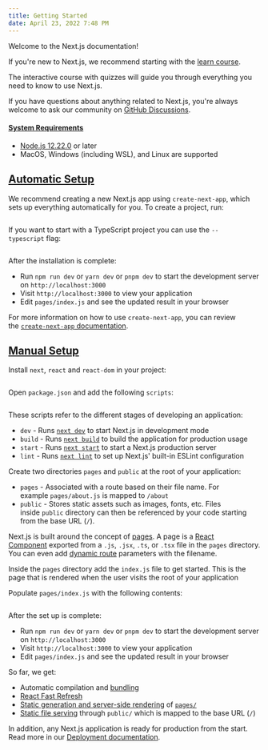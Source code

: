 ```yaml
---
title: Getting Started
date: April 23, 2022 7:48 PM
---
```

<!--StartFragment-->

Welcome to the Next.js documentation!

If you're new to Next.js, we recommend starting with the [learn course](https://nextjs.org/learn/basics/create-nextjs-app).

The interactive course with quizzes will guide you through everything you need to know to use Next.js.

If you have questions about anything related to Next.js, you're always welcome to ask our community on [GitHub Discussions](https://github.com/vercel/next.js/discussions).

#### [System Requirements](https://nextjs.org/docs#system-requirements)

* [Node.js 12.22.0](https://nodejs.org/) or later
* MacOS, Windows (including WSL), and Linux are supported

## [Automatic Setup](https://nextjs.org/docs#automatic-setup)

We recommend creating a new Next.js app using `create-next-app`, which sets up everything automatically for you. To create a project, run:

```bash

```

If you want to start with a TypeScript project you can use the `--typescript` flag:

```bash

```

After the installation is complete:

* Run `npm run dev` or `yarn dev` or `pnpm dev` to start the development server on `http://localhost:3000`
* Visit `http://localhost:3000` to view your application
* Edit `pages/index.js` and see the updated result in your browser

For more information on how to use `create-next-app`, you can review the [`create-next-app` documentation](https://nextjs.org/docs/api-reference/create-next-app).

## [Manual Setup](https://nextjs.org/docs#manual-setup)

Install `next`, `react` and `react-dom` in your project:

```bash

```

Open `package.json` and add the following `scripts`:

```json

```

These scripts refer to the different stages of developing an application:

* `dev` - Runs [`next dev`](https://nextjs.org/docs/api-reference/cli#development) to start Next.js in development mode
* `build` - Runs [`next build`](https://nextjs.org/docs/api-reference/cli#build) to build the application for production usage
* `start` - Runs [`next start`](https://nextjs.org/docs/api-reference/cli#production) to start a Next.js production server
* `lint` - Runs [`next lint`](https://nextjs.org/docs/api-reference/cli#lint) to set up Next.js' built-in ESLint configuration

Create two directories `pages` and `public` at the root of your application:

* `pages` - Associated with a route based on their file name. For example `pages/about.js` is mapped to `/about`
* `public` - Stores static assets such as images, fonts, etc. Files inside `public` directory can then be referenced by your code starting from the base URL (`/`).

Next.js is built around the concept of [pages](https://nextjs.org/docs/basic-features/pages). A page is a [React Component](https://reactjs.org/docs/components-and-props.html) exported from a `.js`, `.jsx`, `.ts`, or `.tsx` file in the `pages` directory. You can even add [dynamic route](https://nextjs.org/docs/routing/dynamic-routes) parameters with the filename.

Inside the `pages` directory add the `index.js` file to get started. This is the page that is rendered when the user visits the root of your application

Populate `pages/index.js` with the following contents:

```jsx

```

After the set up is complete:

* Run `npm run dev` or `yarn dev` or `pnpm dev` to start the development server on `http://localhost:3000`
* Visit `http://localhost:3000` to view your application
* Edit `pages/index.js` and see the updated result in your browser

So far, we get:

* Automatic compilation and [bundling](https://nextjs.org/docs/advanced-features/compiler)
* [React Fast Refresh](https://nextjs.org/blog/next-9-4#fast-refresh)
* [Static generation and server-side rendering](https://nextjs.org/docs/basic-features/data-fetching/overview) of [`pages/`](https://nextjs.org/docs/basic-features/pages)
* [Static file serving](https://nextjs.org/docs/basic-features/static-file-serving) through `public/` which is mapped to the base URL (`/`)

In addition, any Next.js application is ready for production from the start. Read more in our [Deployment documentation](https://nextjs.org/docs/deployment).

<!--EndFragment-->